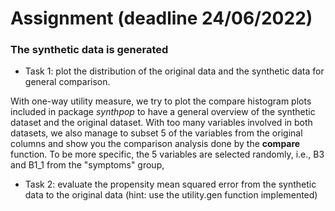 # Assignment (deadline 24/06/2022)

### The synthetic data is generated 

- Task 1: plot the distribution of the original data and the synthetic data for general comparison.

With one-way utility measure, we try to plot the compare histogram plots included in package *synthpop* to have a general overview of the synthetic dataset and the original dataset. With too many variables involved in both datasets, we also manage to subset 5 of the variables from the original columns and show you the comparison analysis done by the __compare__ function. To be more specific, the 5 variables are selected randomly, i.e., B3 and B1_1 from the "symptoms" group, 


- Task 2: evaluate the propensity mean squared error from the synthetic data to the original data (hint: use the utility.gen function implemented)